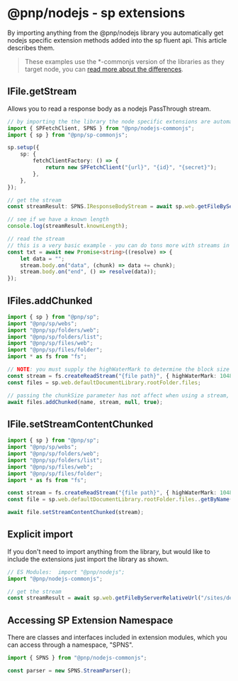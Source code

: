 # @pnp/nodejs - sp extensions

By importing anything from the @pnp/nodejs library you automatically get nodejs specific extension methods added into the sp fluent api. This article describes them.

> These examples use the *-commonjs version of the libraries as they target node, you can [read more about the differences](../nodejs-support.md).


## IFile.getStream

Allows you to read a response body as a nodejs PassThrough stream.

```TypeScript
// by importing the the library the node specific extensions are automatically applied
import { SPFetchClient, SPNS } from "@pnp/nodejs-commonjs";
import { sp } from "@pnp/sp-commonjs";

sp.setup({
    sp: {
        fetchClientFactory: () => {
            return new SPFetchClient("{url}", "{id}", "{secret}");
        },
    },
});

// get the stream
const streamResult: SPNS.IResponseBodyStream = await sp.web.getFileByServerRelativeUrl("/sites/dev/file.txt").getStream();

// see if we have a known length
console.log(streamResult.knownLength);

// read the stream
// this is a very basic example - you can do tons more with streams in node
const txt = await new Promise<string>((resolve) => {
    let data = "";
    stream.body.on("data", (chunk) => data += chunk);
    stream.body.on("end", () => resolve(data));
});
```

## IFiles.addChunked

```TypeScript
import { sp } from "@pnp/sp";
import "@pnp/sp/webs";
import "@pnp/sp/folders/web";
import "@pnp/sp/folders/list";
import "@pnp/sp/files/web";
import "@pnp/sp/files/folder";
import * as fs from "fs";

// NOTE: you must supply the highWaterMark to determine the block size for stream uploads
const stream = fs.createReadStream("{file path}", { highWaterMark: 10485760 });
const files = sp.web.defaultDocumentLibrary.rootFolder.files;

// passing the chunkSize parameter has not affect when using a stream, use the highWaterMark when creating the stream
await files.addChunked(name, stream, null, true);
```

## IFile.setStreamContentChunked

```TypeScript
import { sp } from "@pnp/sp";
import "@pnp/sp/webs";
import "@pnp/sp/folders/web";
import "@pnp/sp/folders/list";
import "@pnp/sp/files/web";
import "@pnp/sp/files/folder";
import * as fs from "fs";

const stream = fs.createReadStream("{file path}", { highWaterMark: 10485760 });
const file = sp.web.defaultDocumentLibrary.rootFolder.files..getByName("file-name.txt");

await file.setStreamContentChunked(stream);
```

## Explicit import

If you don't need to import anything from the library, but would like to include the extensions just import the library as shown.

```TypeScript
// ES Modules:  import "@pnp/nodejs";
import "@pnp/nodejs-commonjs";

// get the stream
const streamResult = await sp.web.getFileByServerRelativeUrl("/sites/dev/file.txt").getStream();
```

## Accessing SP Extension Namespace

There are classes and interfaces included in extension modules, which you can access through a namespace, "SPNS".

```TypeScript
import { SPNS } from "@pnp/nodejs-commonjs";

const parser = new SPNS.StreamParser();
```
